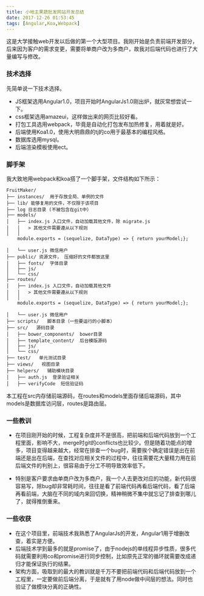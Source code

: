 ```yaml
---
title: 小地主果蔬批发网站开发总结
date: 2017-12-26 01:53:45
tags: [Angular,Koa,Webpack]
---
```

这是大学接触web开发以后做的第一个大型项目。我刚开始是负责前端开发部分，后来因为客户的需求变更，需要将单商户改为多商户，故我对后端代码也进行了大量编写与修改。

### 技术选择
先简单说一下技术选择。
- JS框架选用Angular1.0，项目开始时AngularJs1.0刚出炉，就灰常想尝试一下。
- css框架选用amazeui，这样做出来的网页比较好看。
- 打包工具选用webpack，毕竟是自动化打包发布加热修复，用着就是好。
- 后端使用Koa1.0，使用大明鼎鼎的tj的co用于最基本的编程风格。
- 数据库选用mysql。
- 后端渲染模板使用ect。

### 脚手架
我大致地用webpack和koa搭了一个脚手架，文件结构如下所示：
````
FruitMaker/
├── instances/  用于存放全局、单例的文件
├── lib/ 能够复用的文件，不仅限于该项目
├── log 日志目录 (不被包含在git中）
├── models/
│   ├── index.js 入口文件，自动加载其他文件，除 migrate.js
│   │   > 其他文件需要遵从以下规则
│   │
    module.exports = (sequelize, DataType) => { return yourModel;};

│   └── user.js 微信用户
├── public/ 资源文件， 压缩好的文件都放这里
│   ├── fonts/  字体目录
│   ├── js/
│   └── css/
├── routes/
│   ├── index.js 入口文件，自动加载其他文件
│   │   > 其他文件需要遵从以下规则
│   │
    module.exports = (sequelize, DataType) => { return yourModel;};

│   └── user.js 微信用户
├── scripts/   脚本目录（一些要运行的小脚本）
├── src/   源码目录
│   ├── bower_components/  bower目录
│   ├── template_content/  后台模版源码
│   ├── js/
│   └── css/
├── test/   单元测试目录
├── views/   视图目录
├── helpers/   辅助模块目录
│   ├── auth.js  登录验证相关
│   ├── verifyCode  短信验证码
````

本工程在src内存储前端源码，在routes和models里面存储后端源码，其中models是数据库访问层，routes是路由层。

### 一些教训
- 在项目刚开始的时候，工程复杂度并不是很高，把前端和后端代码放到一个工程里面，影响不大，merge时git的conflicts也比较少。但是随着功能点的增多，项目变得越来越大，经常在排查一个bug时，需要挨个确定错误是出在前端还是出在后端，在查找对应相关文件的过程中，往往需要花大量精力用在前后端文件的判别上，很容易由于分工不明导致效率低下。

- 特别是客户要求由单商户改为多商户，我一个人去更改对应的功能，新代码很容易写，除bug却非常耗时间，往往是看了前端代码再看后端代码，看了后端再看前端，大脑在不同的域内来回切换，精神稍微不集中就忘记了排查到哪儿了，就得推倒重来。

### 一些收获
- 在这个项目里，前端技术我熟悉了AngularJs的开发，Angular1用于增删改查，着实是方便。
- 后端技术学到最多的就是promise了，由于nodejs的单线程异步性质，很多代码就需要利用co和promise进行同步控制，比如原先正常的循环就需要改成递归才能保证执行的结果。
- 架构方面，吸取到的最大的教训就是千万不要把前端代码和后端代码放到一个工程里，一定要做前后端分离，于是就有了用node做中间层的想法。同时也验证了做模块分离的正确性。
